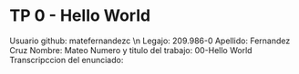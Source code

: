 # TP 0 - Hello World
Usuario github: matefernandezc \n
Legajo: 209.986-0
Apellido: Fernandez Cruz
Nombre: Mateo 
Numero y titulo del trabajo: 00-Hello World
Transcripccion del enunciado: